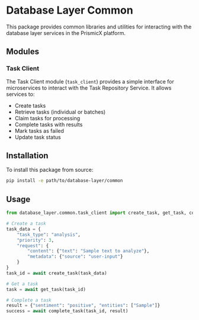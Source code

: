 # Database Layer Common

This package provides common libraries and utilities for interacting with the database layer services in the PrismicX platform.

## Modules

### Task Client

The Task Client module (`task_client`) provides a simple interface for microservices to interact with the Task Repository Service. It allows services to:

- Create tasks
- Retrieve tasks (individual or batches)
- Claim tasks for processing
- Complete tasks with results
- Mark tasks as failed
- Update task status

## Installation

To install this package from source:

```bash
pip install -e path/to/database-layer/common
```

## Usage

```python
from database_layer.common.task_client import create_task, get_task, complete_task

# Create a task
task_data = {
    "task_type": "analysis",
    "priority": 3,
    "request": {
        "content": {"text": "Sample text to analyze"},
        "metadata": {"source": "user-input"}
    }
}
task_id = await create_task(task_data)

# Get a task
task = await get_task(task_id)

# Complete a task
result = {"sentiment": "positive", "entities": ["Sample"]}
success = await complete_task(task_id, result)
``` 